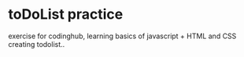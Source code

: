 # toDoList practice
exercise for codinghub, learning basics of javascript + HTML and CSS
creating todolist..
